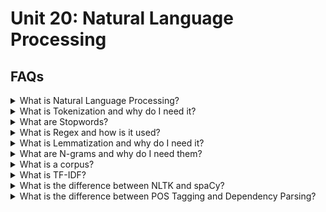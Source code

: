 # Unit 20: Natural Language Processing

## FAQs

<details>
<summary>What is Natural Language Processing?</summary><br>

Natural Language Processing (NLP) is the development of technology that works with translating human language components into something a computer can work with. NLP is at work anytime you interact with technology that responds to your language inputs. It can be thought of as processing human language into computer inputs.

Examples include:
- Spell Checker.
- Talking to Alexa, Siri or Google Assistant.
- Voice to text on mobile devices.

Computer speak is very specific; its unambigous, literal, methodical and mathematical. Human language is quite the opposite - Words can share multiple meanings when used in different contexts, despite being spelled the same or sounding the same.

When translating words between languages, direct word for word translation will often sound nonsensical because the order of the words and cultural sayings vary. Even different dialects of the same language can have words or sayings that mean different things depending on your geography.

NLP allows a joining of computer speak with human speak to develop intricate tech that can understand language.

</details>
<details>
<summary>What is Tokenization and why do I need it?</summary><br>

Probably the most basic level of NLP is breaking apart language into smaller chunks. This could be breaking apart a sentence into words, an article into sentences or a book into phrases. This process is called tokenization and it can be thought of as simply stripping down a string using a delimiter as you would in Python using `.split()`.

<blockquote>
<details><summary>Word Tokenization</summary><Br>

In the following example we'll use `.split()` and the a space delimiter to tokenize our sentence:

![Mando](Images/Mando_split.PNG)

This method works ok, but NLP can become much trickier than breaking down a sentence on a single delimiter. You might need to write code that breaks down an entire text into whole phrases on multiple delimiters. Because of this, we can use the Natural Language ToolKit (NLTK) platform to perform our tokenizing. NLTK provides libraries and tools that help with NLP tasks such as text processing. Let's tokenize the same sentence using NLTK's tokenizer, `word_tokenizer()`:

![Mando1](Images/Mando_tokens.PNG)

This method allows us to separate out the puncuation in addition to the words and can be combined with regex to be even more detailed. It is a more concise delivery of the intended outcome.
</details>
<details><summary>Sentence Tokenization</summary><br>

In NLP words are not the only items tokenized. In the following example we'll tokenize a short text into sentences. First we use `.split()` and the period delimiter:

![Mando3](Images/Mando_sent_split.PNG)

This works ok, but we get more concise results using NLTK's `sent_tokenizer()`:

![Mando4](Images/Mando_sent_tokens.PNG)

</details>
</blockquote><br>
</details>

<details>
<summary>What are Stopwords?</summary><br>

Stopwords are considered words that hold no relevance to the outcome. In the English language words like, _is_, _the_, and  _it_ are considered extraneous. They are words that are used in proper grammar but they hold no bearing on the meaning of the sentence. As part of preprocessing or cleaning data for NLP, its important to remove these words so that unnecessary bias doesn't weigh our model down. NLTK has built-in lists of stopwords in multiple languages and provides methods for extracting these words simply.
<blockquote>
<details><summary>Examples of Stopwords:</summary><br>

We can view the built-in list of English stopwords like this:

![stopwords_english](Images/stopwords_english.PNG)

Similarly, you can invoke other languages. For example, here we look at French stopwords:

![stopwords_french](Images/stopwords_french.PNG)
</details>
<details><summary>Usage:</summary><br>

Once we have our stopwords we can remove them using a for loop. First we store our stopwords in a variable:

```python
sw = set(stopwords.words('english'))
```
We can then run a for loop with this list to remove the stopwords:

![mando_stopwords](Images/Mando_sw.PNG)

</details>
<details><summary>Custom Stopwords:</summary><br>

In certain cases we may have additional words we need to remove. Let's suppose that the words `yoda` and `mandalorian` are not necessary for our NLP work and we wish to add them to our stopwords. We can add these words to our stopwords list as follows:

```python
sw = set(stopwords.words('english'))
updated_sw = sw.union({'yoda', 'mandalorian'})
```
We can then run a for loop with this new list to remove the stopwords which now include `yoda` and `mandalorian`. As you can see in our output, this was successful:

![mando_stopwords](Images/Mando_new_sw.PNG)
</details>
</blockquote><br>
</details>

<details>
<summary>What is Regex and how is it used?</summary><br>

<blockquote>
<details>
<summary>What it is:</summary><br>

Regex stands for *regular expression* and it allows us to search for text using very specific patterns. It can be intimidating at first glance, but it's well worth the little study and persistance required to conquer it, especially in cases of NLP usage. Consider using the find and replace option in your Word processor - it works great for finding specific text, but what if your query is more complex?  Perhaps you are looking for someone's name, and you can only remember that the last name ends with *b*. Regex lets you find that!

</details>

<details>
<summary>How it's used:</summary><br>

Before we tokenize, we apply regex. This gives us clean token data. Let's apply regex to our mando sentence: *The Mandalorian has rescued baby Yoda. I do not care if he is not the real Yoda. I am still calling him that.*

First we import the `re` python module, and compile with the pattern we are searching for. In this case we are searching for any character that is not a letter. The `^` symbol indicates *not*. `A-Z` and `a-z` indicate any upper or lower case letter, and the empty `space` at the end indicates a `space`. When we compile using `^A-Za-Z `, we are looking for any character that is not an upper or lower case letter, or a space. We then use `.sub` to substitute something new in the place of any matches. In the example below we are substituting `''` for any matches, which results in the deletion of that character:

<img src='Images/mando_regex1.PNG' width=700>

Then we can tokenize our sentence, leaving us with clean token data that has no non-alphanumeric characters:

<img src='Images/mando_regex2.PNG' width=600>

</details>

<details>
<summary>How to learn more:</summary><br>

Here are some great resources to get you started:

- For a gentle introduction from Python click [here.](https://docs.python.org/3/howto/regex.html#regex-howto)
- For an intro with practice prompts, try [this *Google for Education* module.](https://developers.google.com/edu/python/regular-expressions)
- For a quick glance cheat sheet click [here.](https://www.debuggex.com/cheatsheet/regex/python)
- For hands-on practice click [here](http://play.inginf.units.it/#/) or [here.](https://www.hackerrank.com/domains/regex)

</details>
</blockquote><br>

</details>

<details>
<summary>What is Lemmatization and why do I need it?</summary><br>

Lemmatization is the process of decomposing a word to its root, for example the lemmatized word *busiest* would be *busy*. NLTK provides in-built functionality for this process. The default for this function is to convert plural nouns to singular, but verbs and adjectives can also be converted. To use the function, we import the module and instantiate the object as follows:

```python
from nltk.stem import WordNetLemmatizer
lemmatizer = WordNetLemmatizer()
```

We can then call on the function by using the method `.lemmatize()`. In the following example we will lemmatize the sentence:  *'Of all babies in the many worlds in all the galaxies that make our universe, baby yoda rules all hearts as cutest'*. The tokenized form of this sentence is as follows:
```python
['babies',
 'many',
 'worlds',
 'galaxies',
 'make',
 'universe',
 ',',
 'baby',
 'yoda',
 'rules',
 'hearts',
 'cutest']
```
To properly lemmatize the `baby_Yoda` object:

```python
from nltk.stem import WordNetLemmatizer
lemmatizer = WordNetLemmatizer()

result = []
for word in baby_Yoda:
    word = lemmatizer.lemmatize(word)
    result.append(word)
```
You can see in the following image, that compared to the original output, the new output has converted all plural words to singular:

<img src = 'Images/lemmatize_baby_Yoda.png' width = 400>

A more concise way to generate this new list is with a list comprehension. The results are the same:

```python
from nltk.stem import WordNetLemmatizer
lemmatizer = WordNetLemmatizer()

result = [lemmatizer.lemmatize(word) for word in new_babyYoda]
```
</details>

<details>
<summary>What are N-grams and why do I need them?</summary><br>

<blockquote>
<details>
<summary>What they are:</summary><br>

Ngrams are word groupings that are grouped by **N** number of words. For example, let's use our original mando sentence: *The mandalorian has rescued baby Yoda.* If we grouped this sentence into bigrams (groups of 2 words), the division would be:

*The mandalorian*,<br>
*mandalorian has*,<br>
*has rescued*,<br>
*rescued baby*,<br>
*baby Yoda.*<br>
</details>
<details>
<summary>How to find them programmatically:</summary><br>

To get the ngram count of a text using NLTK, we must first tokenize our text using `word_tokenizer`:

Input:
```python
from nltk.tokenize import word_tokenize

mando = 'The mandalorian has rescued baby Yoda.'
mando = word_tokenize(mando)
print(mando)
```

Output:
```python
['The', 'mandalorian', 'has', 'rescued', 'baby', 'Yoda', '.']
```

We can then use NLTK to work with ngrams as follows:

Input:
```python
from nltk.util import ngrams
from collections import Counter

Counter(ngrams(mando, n=2))
```
Output:
```python
Counter({('The', 'mandalorian'): 1,
         ('mandalorian', 'has'): 1,
         ('has', 'rescued'): 1,
         ('rescued', 'baby'): 1,
         ('baby', 'Yoda'): 1,
         ('Yoda', '.'): 1})
```

The output is a dictionary of values that hold our two word combinations and the number of times those two words appear together.
</details>
<details>
<summary>Why they're important:</summary><br>

Ngrams help computers to understand the context of language. As humans, we can break apart a sentence quickly to grasp the meaning behind it. For an example, let's use the following sentence: *Let's hammer out the details of our trip*. The bigrams for the sentence are:

*Let's hammer*,<br>
*hammer out*,<br>
*out the*<br>
*the details*,<br>
*details of*,<br>
*of our*<br>
*our trip.*<br>

By using the words before and after other words, the computer gains a better understanding of context. The word *hammer* in this instance has bigrams of *Let's hammer* and *hammer out*. The words *Let's* and *out* gives context that *hammer* in this instance is being used as a verb.

If instead our sentence were *I need the hammer*, then having the word *the* preceding the word *hammer* will give the context that hammer in this case is a noun, thus an entirely different context.

</details>
</blockquote><br>

</details>

<details>
<summary>What is a corpus?</summary><br>

A corpus is a collection of writings, typically involving NLP. It can be thought of as a dataset that is specific to NLP tasks. Corpora are vital for NLP, because effective NLP requires large quantities of text based data that include as many words as possible. The larger the corpus (dataset), the more likely low frequency words are to be included in the text.

There are numerous well known corpora used in NLP, some are general for language based applications, and some are more specialized for task specific applications. For example, when working on sentiment analysis projects, you could use the IMDB Reviews or Yelp Reviews corpora.

For more info on corpora, how they work in NLP and where you can find corpora to use in your own projects click [here.](https://devopedia.org/text-corpus-for-nlp)

</details>

<details>
<summary>What is TF-IDF?</summary><br>

Term Frequency - Inverse Document Frequency, or TF-IDF for short, measures the relevance of a word in the document. It is calculated by combining the Term Frequency (TF) and the Inverse Document Frequency (IDF) to get a weighted value.

Term frequency (TF) is the count of the word in a document of the corpus. Inverse document frequency (IDF) is the number of documents the word appears in throughout the corpus. An increase in TF will make the TF-IDF score go higher, because the more often a word is counted, it can be considered to be more relevant. An increase in IDF will make the TF-IDF score go lower, because the more often a word appears throughout all the documents, it is considered more common and irrevelant.

The calculated value of TF-IDF is a number from 0 to 1. When the score approaches 0, the word is considered more common. When the score approaches 1, the word is considered more unique (relevant).
<blockquote>

For example:

If the word *Yoda* appears 500 times in my 10,000 word document then the TF is high:  `500 / 10,000 = 0.05`.

If I have 10,000 documents and *Yoda* only appears in 10 of them, then IDF is low: `LOG(10,000 / 10) = 3`

In this example, the TF-IDF is: `0.05 / 3 = 0.0167`.

This is most certainly a number approaching 0, and would imply a unique, or relevant word. In this example, because *Yoda* appears frequently throughout the document, but not frequently throughout the set of documents, the TF-IDF is high.

</blockquote><br>
</details>

<details>
<summary>What is the difference between NLTK and spaCy?</summary><br>

The primary difference between NLTK and spaCy is that NLTK uses a rule-based approach and spaCy uses a statistical-based approach.

With a rule-based approach, the model deterministically draws conclusions from the text using the rules of the selected language. With NLTK, the word *sick* is negative based on rules that dictate that relationship. With a statistical approach, machine learning can be used to make decisions using the context of the text. SpaCy might notice that the word *sick* is used in a context that implies a positive relationship, for example *That steak was grilled to perfection! It was sick!*

Additionally, NLTK was built with research and education in mind. It's a great resource for exploring your text data and conducting analyses, however all data is represented as strings which can make it more difficult to work with on a larger scale. SpaCy was built with production performance in mind and tends to be faster thank NLTK. All data with SpaCy is represented as objects and more task based functionality is provided.

</details>
<details>
<summary>What is the difference between POS Tagging and Dependency Parsing?</summary><br>

Part of speech tagging (POS tagging) is the process of labeling each word or token in a sentence as its part of speech (noun, verb, adjective), while dependency parsing takes those words and determines the relationships between each. Dependency parsing is the step that comes after POS tagging.

If we were to POS tag and depedency parse the following sentence:
`'The mandalorian has saved baby Yoda'`, the results would look like:
<img src='Images/mando_dependencies.PNG' width = 900>

</details>
